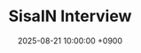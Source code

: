 ---
layout: media_detail
title: "SisaIN Interview"
date: 2025-08-21 10:00:00 +0900
image: "250821.jpg"
detail: "Dr. Yim, an expert in bilingual language learning, shared her views on private English education and so-called 'English kindergartens'."
long_detail: "Dr. Yim, an expert in bilingual language learning, shared her views on private English education and so-called 'English kindergartens'. The full article is available at the link below.

[online] Available https://www.sisain.co.kr/news/articleView.html?idxno=56301"
---